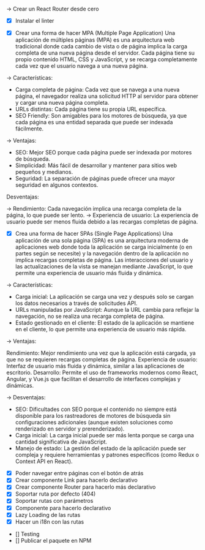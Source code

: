-> Crear un React Router desde cero

- [x] Instalar el linter

- [x] Crear una forma de hacer MPA (Multiple Page Application)
      Una aplicación de múltiples páginas (MPA) es una arquitectura web tradicional donde cada cambio de vista o de página implica la carga completa de una nueva página desde el servidor. Cada página tiene su propio contenido HTML, CSS y JavaScript, y se recarga completamente cada vez que el usuario navega a una nueva página.

-> Características:

- Carga completa de página: Cada vez que se navega a una nueva página,
  el navegador realiza una solicitud HTTP al servidor para obtener y
  cargar una nueva página completa.
- URLs distintas: Cada página tiene su propia URL específica.
- SEO Friendly: Son amigables para los motores de búsqueda, ya que cada
  página es una entidad separada que puede ser indexada fácilmente.

-> Ventajas:

- SEO: Mejor SEO porque cada página puede ser indexada por motores de búsqueda.
- Simplicidad: Más fácil de desarrollar y mantener para sitios web pequeños y medianos.
- Seguridad: La separación de páginas puede ofrecer una mayor seguridad en algunos contextos.

Desventajas:

-> Rendimiento: Cada navegación implica una recarga completa de la página, lo que puede ser lento.
-> Experiencia de usuario: La experiencia de usuario puede
ser menos fluida debido a las recargas completas de página.

- [x] Crea una forma de hacer SPAs (Single Page Applications)
      Una aplicación de una sola página (SPA) es una arquitectura moderna de aplicaciones web donde toda la aplicación se carga inicialmente (o en partes según se necesite) y la navegación dentro de la aplicación no implica recargas completas de página. Las interacciones del usuario y las actualizaciones de la vista se manejan mediante JavaScript, lo que permite una experiencia de usuario más fluida y dinámica.

-> Características:

- Carga inicial: La aplicación se carga una vez y después solo
  se cargan los datos necesarios a través de solicitudes API.
- URLs manipuladas por JavaScript: Aunque la URL cambia para reflejar
  la navegación, no se realiza una recarga completa de página.
- Estado gestionado en el cliente: El estado de la aplicación se mantiene
  en el cliente, lo que permite una experiencia de usuario más rápida.

-> Ventajas:

Rendimiento: Mejor rendimiento una vez que la aplicación está
cargada, ya que no se requieren recargas completas de página.
Experiencia de usuario: Interfaz de usuario más fluida y
dinámica, similar a las aplicaciones de escritorio.
Desarrollo: Permite el uso de frameworks modernos como React, Angular,
y Vue.js que facilitan el desarrollo de interfaces complejas y dinámicas.

-> Desventajas:

- SEO: Dificultades con SEO porque el contenido no siempre está disponible para los
  rastreadores de motores de búsqueda sin configuraciones adicionales (aunque existen
  soluciones como renderizado en servidor y prerenderizado).
- Carga inicial: La carga inicial puede ser más lenta
  porque se carga una cantidad significativa de JavaScript.
- Manejo de estado: La gestión del estado de la aplicación puede ser
  compleja y requiere herramientas y patrones específicos
  (como Redux o Context API en React).

- [x] Poder navegar entre páginas con el botón de atrás
- [x] Crear componente Link para hacerlo declarativo
- [x] Crear componente Router para hacerlo más declarativo
- [x] Soportar ruta por defecto (404)
- [x] Soportar rutas con parámetros
- [x] Componente <Route /> para hacerlo declarativo
- [x] Lazy Loading de las rutas
- [x] Hacer un i18n con las rutas
- [] Testing
- [] Publicar el paquete en NPM

